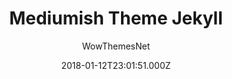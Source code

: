 ---
title: Mediumish Theme Jekyll
github: https://github.com/wowthemesnet/mediumish-theme-jekyll
demo: https://wowthemesnet.github.io/mediumish-theme-jekyll/
author: WowThemesNet
ssg:
  - Jekyll
cms:
  - No Cms
date: 2018-01-12T23:01:51.000Z
description: Jekyll Template - Mediumish
stale: false
---